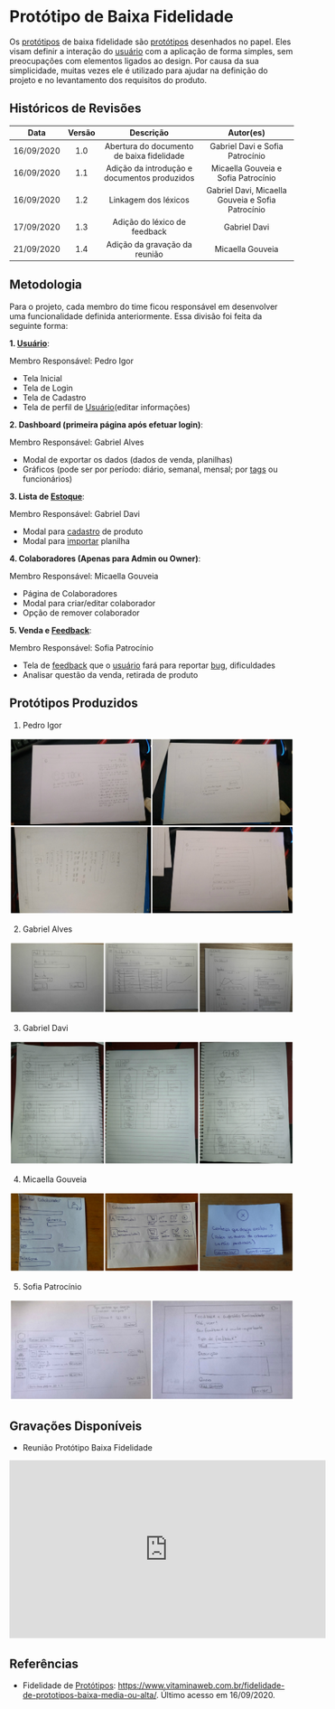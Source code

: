 # Protótipo de Baixa Fidelidade

Os [protótipos](Modeling/objeto?id=protótipo) de baixa fidelidade são [protótipos](Modeling/objeto?id=protótipo) desenhados no papel. Eles visam definir a interação do [usuário](Modeling/objeto?id=usuário) com a aplicação de forma simples, sem preocupações com elementos ligados ao design. Por causa da sua simplicidade, muitas vezes ele é utilizado para ajudar na definição do projeto e no levantamento dos requisitos do produto.

## Históricos de Revisões

|    Data    | Versão |                  Descrição                   |                     Autor(es)                     |
| :--------: | :----: | :------------------------------------------: | :-----------------------------------------------: |
| 16/09/2020 |  1.0   |  Abertura do documento de baixa fidelidade   |          Gabriel Davi e Sofia Patrocínio          |
| 16/09/2020 |  1.1   | Adição da introdução e documentos produzidos |        Micaella Gouveia e Sofia Patrocínio        |
| 16/09/2020 |  1.2   |             Linkagem dos léxicos             | Gabriel Davi, Micaella Gouveia e Sofia Patrocínio |
| 17/09/2020 |  1.3  |       Adição do léxico de feedback     | Gabriel Davi |
| 21/09/2020 |  1.4  |       Adição da gravação da reunião     | Micaella Gouveia |


## Metodologia

Para o projeto, cada membro do time ficou responsável em desenvolver uma funcionalidade definida anteriormente. Essa divisão foi feita da seguinte forma:

**1. [Usuário](Modeling/objeto?id=usuário)**:

Membro Responsável: Pedro Igor

- Tela Inicial
- Tela de Login
- Tela de Cadastro
- Tela de perfil de [Usuário](Modeling/objeto?id=usuário)(editar informações)

**2. Dashboard (primeira página após efetuar login)**:

Membro Responsável: Gabriel Alves

- Modal de exportar os dados (dados de venda, planilhas)
- Gráficos (pode ser por período: diário, semanal, mensal; por [tags](Modeling/objeto?id=Tag) ou funcionários)

**3. Lista de [Estoque](Modeling/verbo?id=Controle-de-Estoque)**:

Membro Responsável: Gabriel Davi

- Modal para [cadastro](Modeling/verbo?id=Cadastrar-Produto) de produto
- Modal para [importar](Modeling/verbo?id=Importação) planilha

**4. Colaboradores (Apenas para Admin ou Owner)**:

Membro Responsável: Micaella Gouveia

- Página de Colaboradores
- Modal para criar/editar colaborador
- Opção de remover colaborador

**5. Venda e [Feedback](Modeling/verbo?id=feedback)**:

Membro Responsável: Sofia Patrocínio

- Tela de [feedback](Modeling/verbo?id=feedback) que o [usuário](Modeling/objeto?id=usuário) fará para reportar [bug](Modeling/objeto?id=Bug), dificuldades
- Analisar questão da venda, retirada de produto

## Protótipos Produzidos

1. Pedro Igor

![prototipoPedro](../assets/prototipos/baixaFidelidade/prototipoBaixaPedroIgor.jpg)

2. Gabriel Alves

![prototipoAlves](../assets/prototipos/baixaFidelidade/prototipoBaixaGabrielAlves.jpg)

3. Gabriel Davi

![prototipoDavi](../assets/prototipos/baixaFidelidade/prototipoBaixaGabrielDavi.jpg)

4. Micaella Gouveia

![prototipoMicaella](../assets/prototipos/baixaFidelidade/prototipoBaixaMicaella.jpg)

5. Sofia Patrocínio

![prototipoSofia](../assets/prototipos/baixaFidelidade/prototipoBaixaSofia.jpg)

## Gravações Disponíveis

* Reunião Protótipo Baixa Fidelidade
<iframe allowFullScreen="allowFullScreen" src="https://www.youtube.com/embed/Xvi062jHXS0?ecver=1&amp;iv_load_policy=3&amp;yt:stretch=16:9&amp;autohide=1&amp;color=red&amp;width=560&amp;width=560" width="560" height="315" allowtransparency="true" frameborder="0"><div><a  id="x4Kmoha6" href="https://www.rockpamperscissors.co.uk/a-new-one-on-me/">Emma hybrid</a></div><div><a  id="x4Kmoha6" href="https://www.earth-essentials.co.uk/is-buying-a-mattress-the-worst-thing-possible-for-your-health/">VOCs</a></div><script type="text/javascript">function execute_YTvideo(){return youtube.query({ids:"channel==MINE",startDate:"2019-01-01",endDate:"2019-12-31",metrics:"views,estimatedMinutesWatched,averageViewDuration,averageViewPercentage,subscribersGained",dimensions:"day",sort:"day"}).then(function(e){},function(e){console.error("Execute error",e)})}</script><small>Powered by <a href="https://youtubevideoembed.com/ ">Embed YouTube Video</a></small></iframe>



## Referências

- Fidelidade de [Protótipos](Modeling/objeto?id=protótipo): <https://www.vitaminaweb.com.br/fidelidade-de-prototipos-baixa-media-ou-alta/>. Último acesso em 16/09/2020.
